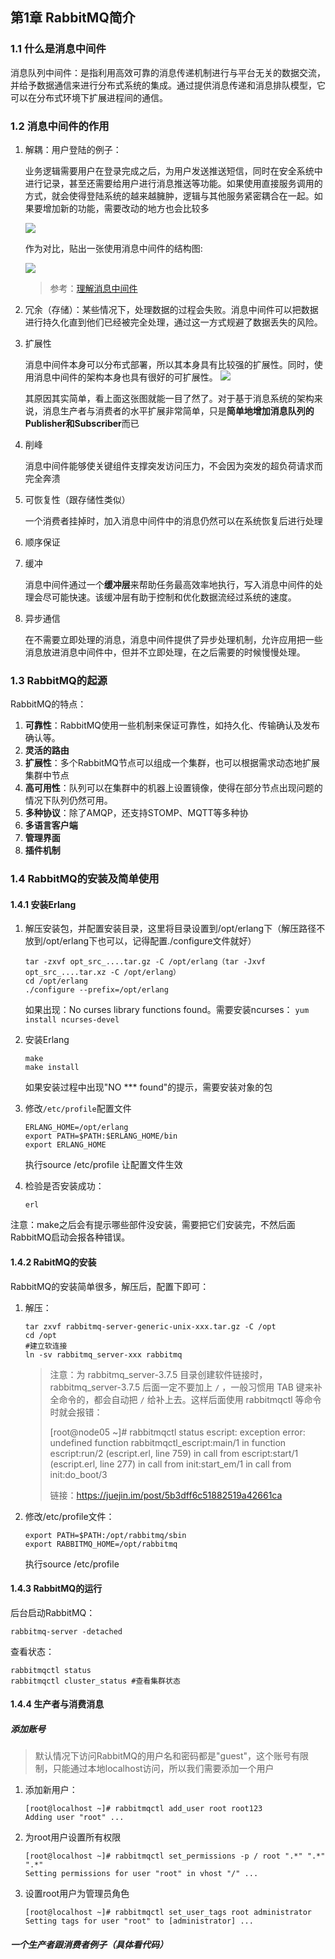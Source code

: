 ## 第1章 RabbitMQ简介

### 1.1 什么是消息中间件

消息队列中间件：是指利用高效可靠的消息传递机制进行与平台无关的数据交流，并给予数据通信来进行分布式系统的集成。通过提供消息传递和消息排队模型，它可以在分布式环境下扩展进程间的通信。

### 1.2 消息中间件的作用

1. 解耦：用户登陆的例子：

   业务逻辑需要用户在登录完成之后，为用户发送推送短信，同时在安全系统中进行记录，甚至还需要给用户进行消息推送等功能。如果使用直接服务调用的方式，就会使得登陆系统的越来越臃肿，逻辑与其他服务紧密耦合在一起。如果要增加新的功能，需要改动的地方也会比较多

   ![](http://intheworld.win/wordpress/wp-content/uploads/2017/05/image189.png)

   作为对比，贴出一张使用消息中间件的结构图:

   ![](http://intheworld.win/wordpress/wp-content/uploads/2017/05/image-2.png)

   > 参考：[理解消息中间件](http://intheworld.win/2017/05/13/%E7%90%86%E8%A7%A3%E6%B6%88%E6%81%AF%E4%B8%AD%E9%97%B4%E4%BB%B6/)

2. 冗余（存储）：某些情况下，处理数据的过程会失败。消息中间件可以把数据进行持久化直到他们已经被完全处理，通过这一方式规避了数据丢失的风险。

3. 扩展性

   消息中间件本身可以分布式部署，所以其本身具有比较强的扩展性。同时，使用消息中间件的架构本身也具有很好的可扩展性。
   ![](http://intheworld.win/wordpress/wp-content/uploads/2017/05/mq-1.jpg)

   其原因其实简单，看上面这张图就能一目了然了。对于基于消息系统的架构来说，消息生产者与消费者的水平扩展非常简单，只是**简单地增加消息队列的Publisher和Subscriber**而已

4. 削峰

   消息中间件能够使关键组件支撑突发访问压力，不会因为突发的超负荷请求而完全奔溃

5. 可恢复性（跟存储性类似）

   一个消费者挂掉时，加入消息中间件中的消息仍然可以在系统恢复后进行处理

6. 顺序保证

7. 缓冲

   消息中间件通过一个**缓冲层**来帮助任务最高效率地执行，写入消息中间件的处理会尽可能快速。该缓冲层有助于控制和优化数据流经过系统的速度。

8. 异步通信

   在不需要立即处理的消息，消息中间件提供了异步处理机制，允许应用把一些消息放进消息中间件中，但并不立即处理，在之后需要的时候慢慢处理。

### 1.3 RabbitMQ的起源

RabbitMQ的特点：

1. **可靠性**：RabbitMQ使用一些机制来保证可靠性，如持久化、传输确认及发布确认等。
2. **灵活的路由**
3. **扩展性**：多个RabbitMQ节点可以组成一个集群，也可以根据需求动态地扩展集群中节点
4. **高可用性**：队列可以在集群中的机器上设置镜像，使得在部分节点出现问题的情况下队列仍然可用。
5. **多种协议**：除了AMQP，还支持STOMP、MQTT等多种协
6. **多语言客户端**
7. **管理界面**
8. **插件机制**

### 1.4 RabbitMQ的安装及简单使用

#### 1.4.1 安装Erlang

1. 解压安装包，并配置安装目录，这里将目录设置到/opt/erlang下（解压路径不放到/opt/erlang下也可以，记得配置./configure文件就好）

   ```shell
   tar -zxvf opt_src_....tar.gz -C /opt/erlang（tar -Jxvf opt_src_....tar.xz -C /opt/erlang）
   cd /opt/erlang
   ./configure --prefix=/opt/erlang
   ```

   如果出现：No curses library functions found。需要安装ncurses：
   `yum install ncurses-devel`

2. 安装Erlang

   ```shell
   make
   make install
   ```

   如果安装过程中出现"NO *** found"的提示，需要安装对象的包

3. 修改`/etc/profile`配置文件

   ```properties
   ERLANG_HOME=/opt/erlang
   export PATH=$PATH:$ERLANG_HOME/bin
   export ERLANG_HOME
   ```

   执行source /etc/profile 让配置文件生效

4. 检验是否安装成功：

   `erl`

注意：make之后会有提示哪些部件没安装，需要把它们安装完，不然后面RabbitMQ启动会报各种错误。

#### 1.4.2 RabitMQ的安装

RabbitMQ的安装简单很多，解压后，配置下即可：

1. 解压：

    ```shell
    tar zxvf rabbitmq-server-generic-unix-xxx.tar.gz -C /opt
    cd /opt
    #建立软连接
    ln -sv rabbitmq_server-xxx rabbitmq
    ```

    > 注意：为 rabbitmq_server-3.7.5 目录创建软件链接时，rabbitmq_server-3.7.5 后面一定不要加上 `/` ，一般习惯用 TAB 键来补全命令的，都会自动把 `/` 给补上去。这样后面使用 rabbitmqctl 等命令时就会报错：
    >
    > [root@node05 ~]# rabbitmqctl status escript: exception error: undefined function rabbitmqctl_escript:main/1 in function  escript:run/2 (escript.erl, line 759) in call from escript:start/1 (escript.erl, line 277) in call from init:start_em/1 in call from init:do_boot/3
    >
    > 链接：https://juejin.im/post/5b3dff6c51882519a42661ca

2. 修改/etc/profile文件：

    ```properties
    export PATH=$PATH:/opt/rabbitmq/sbin
    export RABBITMQ_HOME=/opt/rabbitmq
    ```

    执行source /etc/profile

#### 1.4.3 RabbitMQ的运行

后台启动RabbitMQ：

```shell
rabbitmq-server -detached
```

查看状态：

```shell
rabbitmqctl status
rabbitmqctl cluster_status #查看集群状态
```



#### 1.4.4 生产者与消费消息

##### 添加账号

> 默认情况下访问RabbitMQ的用户名和密码都是"guest"，这个账号有限制，只能通过本地localhost访问，所以我们需要添加一个用户

1. 添加新用户：

   ```shell
   [root@localhost ~]# rabbitmqctl add_user root root123
   Adding user "root" ...
   ```

2. 为root用户设置所有权限

   ```shell
   [root@localhost ~]# rabbitmqctl set_permissions -p / root ".*" ".*" ".*"
   Setting permissions for user "root" in vhost "/" ...
   ```

3. 设置root用户为管理员角色

   ```shell
   [root@localhost ~]# rabbitmqctl set_user_tags root administrator
   Setting tags for user "root" to [administrator] ...
   ```

##### 一个生产者跟消费者例子（具体看代码）


















